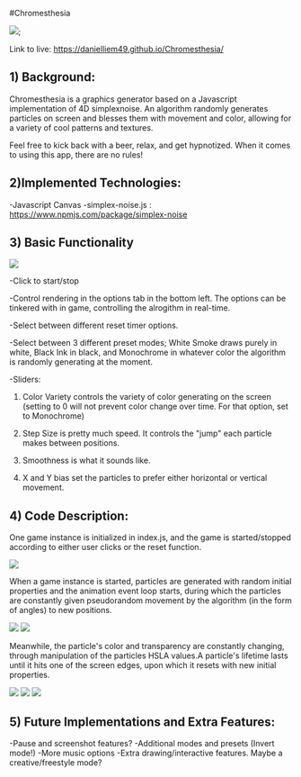 
#Chromesthesia

![](/assets/gif1.gif.sb-0ee26666-VEfZrA);


Link to live: https://danielliem49.github.io/Chromesthesia/

## 1) Background:
Chromesthesia is a graphics generator based on a Javascript implementation of 4D simplexnoise. An algorithm randomly generates particles on screen and blesses them with movement and color, allowing for a variety of cool patterns and textures.

Feel free to kick back with a beer, relax, and get hypnotized. When it comes to using this app, there are no rules!

## 2)Implemented Technologies:

-Javascript Canvas
-simplex-noise.js : https://www.npmjs.com/package/simplex-noise

## 3) Basic Functionality

![](/assets/optionsScreenshot.png)

-Click to start/stop

-Control rendering in the options tab in the bottom left. The options can be tinkered with in game, controlling the alrogithm in real-time.

-Select between different reset timer options.

-Select between 3 different preset modes; White Smoke draws purely in white, Black Ink in black, and Monochrome in whatever color the algorithm is randomly generating at the moment.

-Sliders:

1) Color Variety controls the variety of color generating on the screen (setting to 0 will not prevent color change over time. For that option, set to Monochrome)

2) Step Size is pretty much speed.  It controls the "jump" each particle makes between positions.

3) Smoothness is what it sounds like.

4) X and Y bias set the particles to prefer either horizontal or vertical movement.

## 4) Code Description:

One game instance is initialized in index.js, and the game is started/stopped according to either user clicks or the reset function.

![](/assets/codeSnippet1.png)

When a game instance is started, particles are generated with random initial properties and the animation event loop starts, during which the particles are constantly given pseudorandom movement by the algorithm (in the form of angles) to new positions. 

![](/assets/codeSnippet2.png)
![](/assets/codeSnippet3.png)

Meanwhile, the particle's color and transparency are constantly changing, through manipulation of the particles HSLA values.A particle's lifetime lasts until it hits one of the screen edges, upon which it resets with new initial properties. 

![](/assets/codeSnippet4.png)
![](/assets/codeSnippet5.png)
![](/assets/codeSnippet6.png)


## 5) Future Implementations and Extra Features:

-Pause and screenshot features?
-Additional modes and presets (Invert mode!)
-More music options
-Extra drawing/interactive features. Maybe a creative/freestyle mode?






